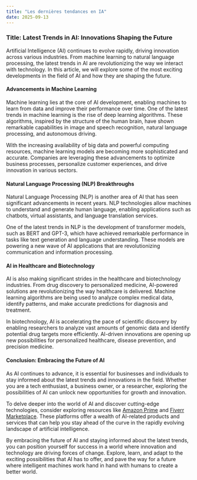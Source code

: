 ```yaml
---
title: "Les dernières tendances en IA"
date: 2025-09-13
---
```


### Title: Latest Trends in AI: Innovations Shaping the Future

Artificial Intelligence (AI) continues to evolve rapidly, driving innovation across various industries. From machine learning to natural language processing, the latest trends in AI are revolutionizing the way we interact with technology. In this article, we will explore some of the most exciting developments in the field of AI and how they are shaping the future.

#### Advancements in Machine Learning
Machine learning lies at the core of AI development, enabling machines to learn from data and improve their performance over time. One of the latest trends in machine learning is the rise of deep learning algorithms. These algorithms, inspired by the structure of the human brain, have shown remarkable capabilities in image and speech recognition, natural language processing, and autonomous driving.

With the increasing availability of big data and powerful computing resources, machine learning models are becoming more sophisticated and accurate. Companies are leveraging these advancements to optimize business processes, personalize customer experiences, and drive innovation in various sectors.

#### Natural Language Processing (NLP) Breakthroughs
Natural Language Processing (NLP) is another area of AI that has seen significant advancements in recent years. NLP technologies allow machines to understand and generate human language, enabling applications such as chatbots, virtual assistants, and language translation services.

One of the latest trends in NLP is the development of transformer models, such as BERT and GPT-3, which have achieved remarkable performance in tasks like text generation and language understanding. These models are powering a new wave of AI applications that are revolutionizing communication and information processing.

#### AI in Healthcare and Biotechnology
AI is also making significant strides in the healthcare and biotechnology industries. From drug discovery to personalized medicine, AI-powered solutions are revolutionizing the way healthcare is delivered. Machine learning algorithms are being used to analyze complex medical data, identify patterns, and make accurate predictions for diagnosis and treatment.

In biotechnology, AI is accelerating the pace of scientific discovery by enabling researchers to analyze vast amounts of genomic data and identify potential drug targets more efficiently. AI-driven innovations are opening up new possibilities for personalized healthcare, disease prevention, and precision medicine.

#### Conclusion: Embracing the Future of AI
As AI continues to advance, it is essential for businesses and individuals to stay informed about the latest trends and innovations in the field. Whether you are a tech enthusiast, a business owner, or a researcher, exploring the possibilities of AI can unlock new opportunities for growth and innovation.

To delve deeper into the world of AI and discover cutting-edge technologies, consider exploring resources like [Amazon Prime](https://www.amazon.fr/amazonprime?_encoding=UTF8&primeCampaignId=prime_assoc_ft&tag=zenzen0d-21France) and [Fiverr Marketplace](https://go.fiverr.com/visit/?bta=1071918&brand=fiverrmarketplace). These platforms offer a wealth of AI-related products and services that can help you stay ahead of the curve in the rapidly evolving landscape of artificial intelligence.

By embracing the future of AI and staying informed about the latest trends, you can position yourself for success in a world where innovation and technology are driving forces of change. Explore, learn, and adapt to the exciting possibilities that AI has to offer, and pave the way for a future where intelligent machines work hand in hand with humans to create a better world.